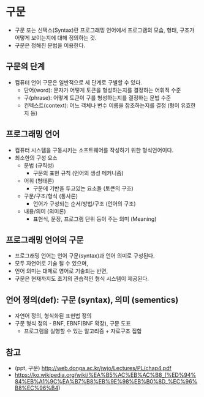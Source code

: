 # 구문

- 구문 또는 신택스(Syntax)란 프로그래밍 언어에서 프로그램의 모습, 형태, 구조가 어떻게 보이는지에 대해 정의하는 것.
- 구문은 정해진 문법을 이용한다.

## 구문의 단계

- 컴퓨터 언어 구문은 일반적으로 세 단계로 구별할 수 있다.
  - 단어(word): 문자가 어떻게 토큰을 형성하는지를 결정하는 어휘적 수준
  - 구(phrase): 어떻게 토큰이 구를 형성하는지를 결정하는 문법 수준
  - 컨텍스트(context): 어느 객체나 변수 이름을 참조하는지를 결정 (형이 유효한지 등)

## 프로그래밍 언어

- 컴퓨터 시스템을 구동시키는 소프트웨어를 작성하기 위한 형식언어이다.
- 최소한의 구성 요소
  - 문법 (규칙성)
    - 구문의 표현 규칙 (언어의 생성 메커니즘)
  - 어휘 (형태론)
    - 구문에 기반을 두고있는 요소들 (토큰의 구조)
  - 구문/구조/형식 (통사론)
    - 언어가 구성되는 순서/방법/구조 (언어의 구조)
  - 내용/의미 (의미론)
    - 표현식, 문장, 프로그램 단위 등이 주는 의미 (Meaning)


## 프로그래밍 언어의 구문

- 프로그래밍 언어는 언어 구문(syntax)과 언어 의미로 구성된다.
- 모두 자연어로 기술 될 수 있으며,
- 언어 의미는 대체로 영어로 기술되는 반면,
- 구문은 현재까지도 초기의 관습적인 형식 시스템이 제공된다.

## 언어 정의(def): 구문 (syntax), 의미 (sementics)

- 자연어 정의, 형식화된 표현법 정의
- 구문 형식 정의 - BNF, EBNF(BNF 확장), 구문 도표
  - 프로그램을 실행할 수 있는 알고리즘 + 자료구조 집합

## 참고

- (ppt, 구문) <http://web.donga.ac.kr/jwjo/Lectures/PL/chap4.pdf>
- <https://ko.wikipedia.org/wiki/%EA%B5%AC%EB%AC%B8_(%ED%94%84%EB%A1%9C%EA%B7%B8%EB%9E%98%EB%B0%8D_%EC%96%B8%EC%96%B4>)
